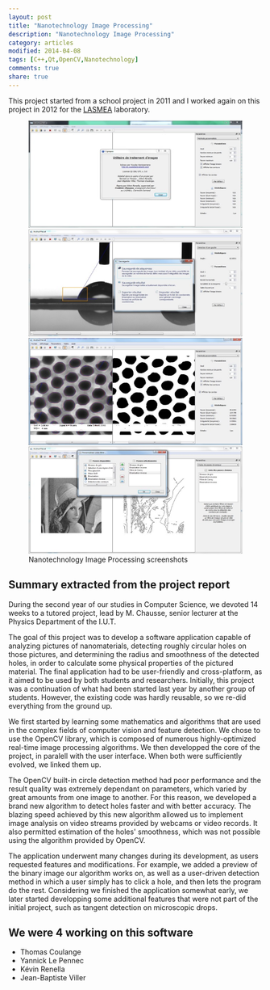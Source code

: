 ```yaml
---
layout: post
title: "Nanotechnology Image Processing"
description: "Nanotechnology Image Processing"
category: articles
modified: 2014-04-08
tags: [C++,Qt,OpenCV,Nanotechnology]
comments: true
share: true
---
```


This project started from a school project in 2011 and I worked again on this project in 2012 for the [LASMEA](http://w3.anr-proteus.fr/?q=node/124) laboratory.  

<figure class="half">
	<a href="/images/nanotechnology-image-processing/about.jpg"><img src="/images/nanotechnology-image-processing/about-small.jpg" /></a>
	<a href="/images/nanotechnology-image-processing/drop-detector.jpg"><img src="/images/nanotechnology-image-processing/drop-detector-small.jpg" /></a>
    <a href="/images/nanotechnology-image-processing/nano-hole-detector.jpg"><img src="/images/nanotechnology-image-processing/nano-hole-detector-small.jpg" /></a>
	<a href="/images/nanotechnology-image-processing/image-filters.jpg"><img src="/images/nanotechnology-image-processing/image-filters-small.jpg" /></a>
	<figcaption>Nanotechnology Image Processing screenshots</figcaption>
</figure>

## Summary extracted from the project report

During the second year of our studies in Computer Science, we devoted 14 weeks to a tutored project, lead by M. Chausse, senior lecturer at the Physics Department of the  I.U.T.

The goal of this project was to develop a software application capable of analyzing pictures of nanomaterials, detecting roughly circular holes on those pictures, and determining the radius and smoothness of the detected holes, in order to calculate some physical properties of the pictured material. The final application had to be user-friendly and cross-platform, as it aimed to be used by both students and researchers. Initially, this project was a continuation of what had been started last year by another group of students. However, the existing code was hardly reusable, so we re-did everything from the ground up.

We first started by learning some mathematics and algorithms that are used in the complex fields of computer vision and feature detection. We chose to use the OpenCV library, which is composed of numerous highly-optimized real-time image processing algorithms. We then developped the core of the project, in paralell with the user interface. When both were sufficiently evolved, we linked them up.

The OpenCV built-in circle detection method had poor performance and the result quality was extremely dependant on parameters, which varied by great amounts from one image to another. For this reason, we developed a brand new algorithm to detect holes faster and with better accuracy. The blazing speed achieved by this new algorithm allowed us to implement image analysis on video streams provided by webcams or video records. It also permitted estimation of the holes' smoothness, which was not possible using the algorithm provided by OpenCV.

The application underwent many changes during its development, as users requested features and modifications. For example, we added a preview of the binary image our algorithm works on, as well as a user-driven detection method in which a user simply has to click a hole, and then lets the program do the rest. Considering we finished the application somewhat early, we later started developping some additional features that were not part of the initial project, such as tangent detection on microscopic drops.

## We were 4 working on this software

- Thomas Coulange
- Yannick Le Pennec
- Kévin Renella
- Jean-Baptiste Viller

